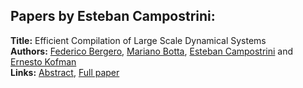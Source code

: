 <h2>Papers by Esteban Campostrini:</h2>
<p>
<b>Title:</b> Efficient Compilation of Large Scale Dynamical Systems<br />
<b>Authors:</b> <a href="../authors/author_26.html">Federico Bergero</a>, <a href="../authors/author_37.html">Mariano Botta</a>, <a href="../authors/author_43.html">Esteban Campostrini</a> and <a href="../authors/author_161.html">Ernesto Kofman</a><br />
<b>Links:</b> <a href="../abstracts/abstract_48.pdf">Abstract</a>, <a href="../submissions/ecp15118449_BergeroBottaCampostriniKofman.pdf">Full paper</a>
</p>